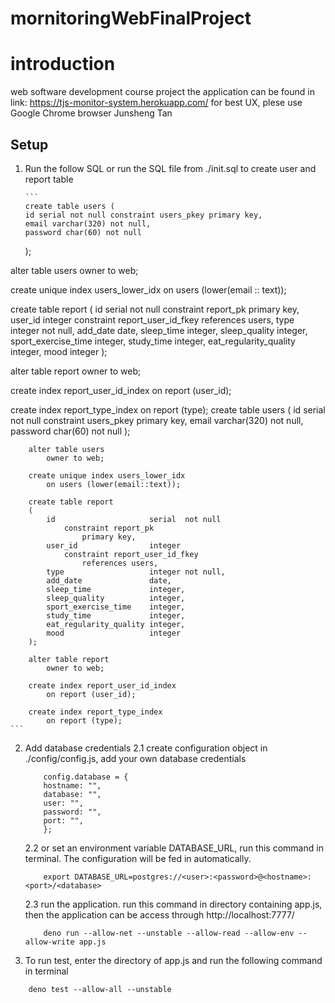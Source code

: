 # mornitoringWebFinalProject

# introduction

web software development course project
the application can be found in link: https://tjs-monitor-system.herokuapp.com/
for best UX, plese use Google Chrome browser
Junsheng Tan

## Setup

1.  Run the follow SQL or run the SQL file from ./init.sql to create user and report table

        ```
        create table users (
        id serial not null constraint users_pkey primary key,
        email varchar(320) not null,
        password char(60) not null

    );

alter table
users owner to web;

create unique index users_lower_idx on users (lower(email :: text));

create table report (
id serial not null constraint report_pk primary key,
user_id integer constraint report_user_id_fkey references users,
type integer not null,
add_date date,
sleep_time integer,
sleep_quality integer,
sport_exercise_time integer,
study_time integer,
eat_regularity_quality integer,
mood integer
);

alter table
report owner to web;

create index report_user_id_index on report (user_id);

create index report_type_index on report (type);
create table users
(
id serial not null
constraint users_pkey
primary key,
email varchar(320) not null,
password char(60) not null
);

        alter table users
            owner to web;

        create unique index users_lower_idx
            on users (lower(email::text));

        create table report
        (
            id                     serial  not null
                constraint report_pk
                    primary key,
            user_id                integer
                constraint report_user_id_fkey
                    references users,
            type                   integer not null,
            add_date               date,
            sleep_time             integer,
            sleep_quality          integer,
            sport_exercise_time    integer,
            study_time             integer,
            eat_regularity_quality integer,
            mood                   integer
        );

        alter table report
            owner to web;

        create index report_user_id_index
            on report (user_id);

        create index report_type_index
            on report (type);
    ```

2.  Add database credentials
    2.1 create configuration object in ./config/config.js, add your own database credentials

    ```
        config.database = {
        hostname: "",
        database: "",
        user: "",
        password: "",
        port: "",
        };
    ```

    2.2 or set an environment variable DATABASE_URL, run this command in terminal. The configuration will be fed in automatically.

    ```
        export DATABASE_URL=postgres://<user>:<password>@<hostname>:<port>/<database>
    ```

    2.3 run the application. run this command in directory containing app.js, then the application can be access through http://localhost:7777/

    ```
        deno run --allow-net --unstable --allow-read --allow-env --allow-write app.js
    ```

3.  To run test, enter the directory of app.js and run the following command in terminal

```
    deno test --allow-all --unstable
```
